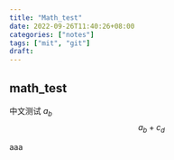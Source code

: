```yaml
---
title: "Math_test"
date: 2022-09-26T11:40:26+08:00
categories: ["notes"]
tags: ["mit", "git"]
draft: 
---
```


## math_test
中文测试
$a_b$
$$a_b + c_d$$


aaa